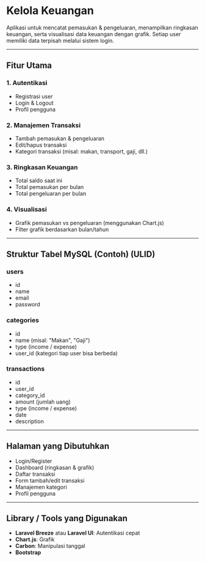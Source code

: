 # Kelola Keuangan

Aplikasi untuk mencatat pemasukan & pengeluaran, menampilkan ringkasan keuangan, serta visualisasi data keuangan dengan grafik. Setiap user memiliki data terpisah melalui sistem login.

---

## Fitur Utama

### 1. Autentikasi
- Registrasi user
- Login & Logout
- Profil pengguna

### 2. Manajemen Transaksi
- Tambah pemasukan & pengeluaran
- Edit/hapus transaksi
- Kategori transaksi (misal: makan, transport, gaji, dll.)

### 3. Ringkasan Keuangan
- Total saldo saat ini
- Total pemasukan per bulan
- Total pengeluaran per bulan

### 4. Visualisasi
- Grafik pemasukan vs pengeluaran (menggunakan Chart.js)
- Filter grafik berdasarkan bulan/tahun

---

## Struktur Tabel MySQL (Contoh) (ULID)

### users
- id
- name
- email
- password

### categories
- id
- name (misal: "Makan", "Gaji")
- type (income / expense)
- user_id (kategori tiap user bisa berbeda)

### transactions
- id
- user_id
- category_id
- amount (jumlah uang)
- type (income / expense)
- date
- description

---

## Halaman yang Dibutuhkan
- Login/Register
- Dashboard (ringkasan & grafik)
- Daftar transaksi
- Form tambah/edit transaksi
- Manajemen kategori
- Profil pengguna

---

## Library / Tools yang Digunakan
- **Laravel Breeze** atau **Laravel UI**: Autentikasi cepat
- **Chart.js**: Grafik
- **Carbon**: Manipulasi tanggal
- **Bootstrap**